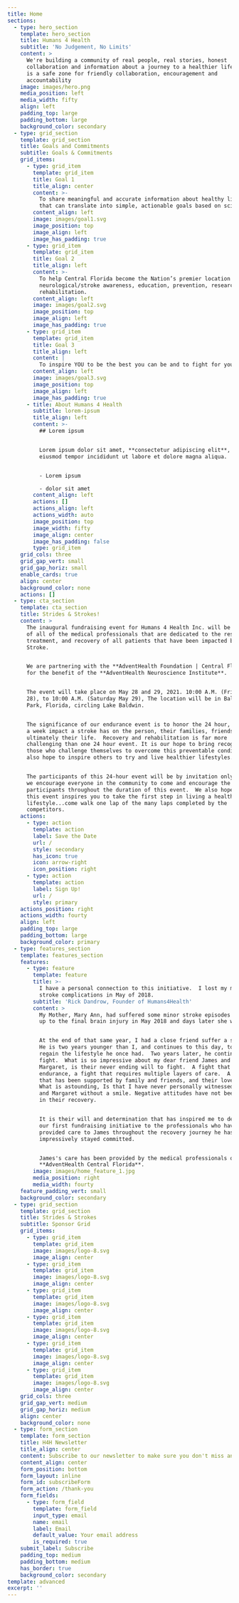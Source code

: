 ```yaml
---
title: Home
sections:
  - type: hero_section
    template: hero_section
    title: Humans 4 Health
    subtitle: 'No Judgement, No Limits'
    content: >
      We're building a community of real people, real stories, honest
      collaboration and information about a journey to a healthier life.  This
      is a safe zone for friendly collaboration, encouragement and
      accountability
    image: images/hero.png
    media_position: left
    media_width: fifty
    align: left
    padding_top: large
    padding_bottom: large
    background_color: secondary
  - type: grid_section
    template: grid_section
    title: Goals and Commitments
    subtitle: Goals & Commitments
    grid_items:
      - type: grid_item
        template: grid_item
        title: Goal 1
        title_align: center
        content: >-
          To share meaningful and accurate information about healthy lifestyles
          that can translate into simple, actionable goals based on science.
        content_align: left
        image: images/goal1.svg
        image_position: top
        image_align: left
        image_has_padding: true
      - type: grid_item
        template: grid_item
        title: Goal 2
        title_align: left
        content: >-
          To help Central Florida become the Nation’s premier location for
          neurological/stroke awareness, education, prevention, research, and
          rehabilitation.
        content_align: left
        image: images/goal2.svg
        image_position: top
        image_align: left
        image_has_padding: true
      - type: grid_item
        template: grid_item
        title: Goal 3
        title_align: left
        content: |
          To inspire YOU to be the best you can be and to fight for you!
        content_align: left
        image: images/goal3.svg
        image_position: top
        image_align: left
        image_has_padding: true
      - title: About Humans 4 Health
        subtitle: lorem-ipsum
        title_align: left
        content: >-
          ## Lorem ipsum


          Lorem ipsum dolor sit amet, **consectetur adipiscing elit**, sed do
          eiusmod tempor incididunt ut labore et dolore magna aliqua.


          - Lorem ipsum

          - dolor sit amet
        content_align: left
        actions: []
        actions_align: left
        actions_width: auto
        image_position: top
        image_width: fifty
        image_align: center
        image_has_padding: false
        type: grid_item
    grid_cols: three
    grid_gap_vert: small
    grid_gap_horiz: small
    enable_cards: true
    align: center
    background_color: none
    actions: []
  - type: cta_section
    template: cta_section
    title: Strides & Strokes!
    content: >
      The inaugural fundraising event for Humans 4 Health Inc. will be in honor
      of all of the medical professionals that are dedicated to the research,
      treatment, and recovery of all patients that have been impacted by a
      Stroke.


      We are partnering with the **AdventHealth Foundation | Central Florida**
      for the benefit of the **AdventHealth Neuroscience Institute**.


      The event will take place on May 28 and 29, 2021. 10:00 A.M. (Friday May,
      28), to 10:00 A.M. (Saturday May 29), The location will be in Baldwin
      Park, Florida, circling Lake Baldwin.


      The significance of our endurance event is to honor the 24 hour, seven day
      a week impact a stroke has on the person, their families, friends and
      ultimately their life.  Recovery and rehabilitation is far more
      challenging than one 24 hour event. It is our hope to bring recognition to
      those who challenge themselves to overcome this preventable condition.  We
      also hope to inspire others to try and live healthier lifestyles.


      The participants of this 24-hour event will be by invitation only however,
      we encourage everyone in the community to come and encourage the
      participants throughout the duration of this event.  We also hope that
      this event inspires you to take the first step in living a healthier
      lifestyle...come walk one lap of the many laps completed by the
      competitors.
    actions:
      - type: action
        template: action
        label: Save the Date
        url: /
        style: secondary
        has_icon: true
        icon: arrow-right
        icon_position: right
      - type: action
        template: action
        label: Sign Up!
        url: /
        style: primary
    actions_position: right
    actions_width: fourty
    align: left
    padding_top: large
    padding_bottom: large
    background_color: primary
  - type: features_section
    template: features_section
    features:
      - type: feature
        template: feature
        title: >-
          I have a personal connection to this initiative.  I lost my mother to
          stroke complications in May of 2018.
        subtitle: 'Rick Dandrow, Founder of Humans4Health'
        content: >
          My Mother, Mary Ann, had suffered some minor stroke episodes leading
          up to the final brain injury in May 2018 and days later she was gone.


          At the end of that same year, I had a close friend suffer a stroke. 
          He is two years younger than I, and continues to this day, to try and
          regain the lifestyle he once had.  Two years later, he continues to
          fight.  What is so impressive about my dear friend James and his Wife
          Margaret, is their never ending will to fight.  A fight that requires
          endurance, a fight that requires multiple layers of care.  A fight
          that has been supported by family and friends, and their love of God. 
          What is astounding, Is that I have never personally witnessed James
          and Margaret without a smile. Negative attitudes have not been present
          in their recovery.


          It is their will and determination that has inspired me to dedicate
          our first fundraising initiative to the professionals who have
          provided care to James throughout the recovery journey he has so
          impressively stayed committed.


          James's care has been provided by the medical professionals of
          **AdventHealth Central Florida**.
        image: images/home_feature_1.jpg
        media_position: right
        media_width: fourty
    feature_padding_vert: small
    background_color: secondary
  - type: grid_section
    template: grid_section
    title: Strides & Strokes
    subtitle: Sponsor Grid
    grid_items:
      - type: grid_item
        template: grid_item
        image: images/logo-8.svg
        image_align: center
      - type: grid_item
        template: grid_item
        image: images/logo-8.svg
        image_align: center
      - type: grid_item
        template: grid_item
        image: images/logo-8.svg
        image_align: center
      - type: grid_item
        template: grid_item
        image: images/logo-8.svg
        image_align: center
      - type: grid_item
        template: grid_item
        image: images/logo-8.svg
        image_align: center
      - type: grid_item
        template: grid_item
        image: images/logo-8.svg
        image_align: center
    grid_cols: three
    grid_gap_vert: medium
    grid_gap_horiz: medium
    align: center
    background_color: none
  - type: form_section
    template: form_section
    title: H4H Newsletter
    title_align: center
    content: Subscribe to our newsletter to make sure you don't miss anything.
    content_align: center
    form_position: bottom
    form_layout: inline
    form_id: subscribeForm
    form_action: /thank-you
    form_fields:
      - type: form_field
        template: form_field
        input_type: email
        name: email
        label: Email
        default_value: Your email address
        is_required: true
    submit_label: Subscribe
    padding_top: medium
    padding_bottom: medium
    has_border: true
    background_color: secondary
template: advanced
excerpt: ''
---
```

